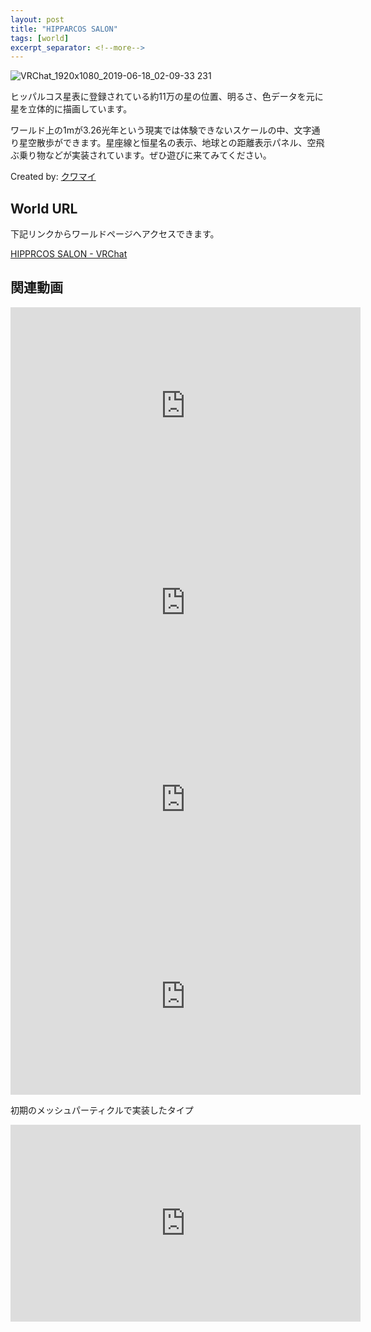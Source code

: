 ```yaml
---
layout: post
title: "HIPPARCOS SALON"
tags: [world]
excerpt_separator: <!--more-->
---
```


![VRChat_1920x1080_2019-06-18_02-09-33 231](https://user-images.githubusercontent.com/15693656/80300592-0af98880-87d9-11ea-9604-33a2b508c0b8.png)


ヒッパルコス星表に登録されている約11万の星の位置、明るさ、色データを元に星を立体的に描画しています。

<!--more-->

ワールド上の1mが3.26光年という現実では体験できないスケールの中、文字通り星空散歩ができます。星座線と恒星名の表示、地球との距離表示パネル、空飛ぶ乗り物などが実装されています。ぜひ遊びに来てみてください。  
  
Created by: [クワマイ](https://twitter.com/beet_lex)  

## World URL
下記リンクからワールドページへアクセスできます。

[HIPPRCOS SALON - VRChat](https://vrchat.com/home/launch?worldId=wrld_865570fd-5a54-4974-910c-b3b76b1b38ce)


## 関連動画
<div class="youtube">
  <iframe width="560" height="315" src="https://www.youtube.com/embed/9XIbB8NaRzU" frameborder="0" allow="accelerometer; autoplay; encrypted-media; gyroscope; picture-in-picture" allowfullscreen></iframe>
</div>

<div class="youtube">
  <iframe width="560" height="315" src="https://www.youtube.com/embed/qnRjws2TT-c" frameborder="0" allow="accelerometer; autoplay; encrypted-media; gyroscope; picture-in-picture" allowfullscreen></iframe>
</div>

<div class="youtube">
  <iframe width="560" height="315" src="https://www.youtube.com/embed/z4kxqEgMF64" frameborder="0" allow="accelerometer; autoplay; encrypted-media; gyroscope; picture-in-picture" allowfullscreen></iframe>
</div>

<div class="youtube">
  <iframe width="560" height="315" src="https://www.youtube.com/embed/TD5tG4sDz-U" frameborder="0" allow="accelerometer; autoplay; encrypted-media; gyroscope; picture-in-picture" allowfullscreen></iframe>
</div>

初期のメッシュパーティクルで実装したタイプ
<div class="youtube">
  <iframe width="560" height="315" src="https://www.youtube.com/embed/77JsVjJXzfs" frameborder="0" allow="accelerometer; autoplay; encrypted-media; gyroscope; picture-in-picture" allowfullscreen></iframe>
</div>
